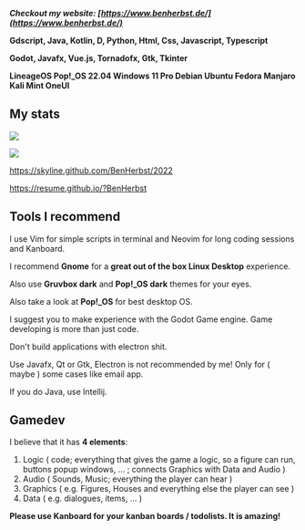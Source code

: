 ***Checkout my website: [https://www.benherbst.de/](https://www.benherbst.de/)***

**Gdscript, Java, Kotlin, D, Python, Html, Css, Javascript, Typescript**

**Godot, Javafx, Vue.js, Tornadofx, Gtk, Tkinter**

**LineageOS Pop!_OS 22.04 Windows 11 Pro Debian Ubuntu Fedora Manjaro Kali Mint OneUI**
## My stats
<p align=left>
  <img src="https://github-readme-stats.vercel.app/api?username=BenHerbst&show_icons=true&bg_color=ffffff"/>
<p/>
<p algin=left>
  <img src="https://github-readme-stats.vercel.app/api/top-langs/?username=BenHerbst&layout=compact"/>
<p/>

https://skyline.github.com/BenHerbst/2022

https://resume.github.io/?BenHerbst

## Tools I recommend

I use Vim for simple scripts in terminal and Neovim for long coding sessions and Kanboard.

I recommend **Gnome** for a **great out of the box Linux Desktop** experience.

Also use **Gruvbox dark** and **Pop!_OS dark** themes for your eyes.

Also take a look at **Pop!_OS** for best desktop OS.

I suggest you to make experience with the Godot Game engine. Game developing is more than just code.

Don't build applications with electron shit.

Use Javafx, Qt or Gtk, Electron is not recommended by me! Only for ( maybe ) some cases like email app.

If you do Java, use Intellij.


## Gamedev

I believe that it has **4 elements**:

1. Logic ( code; everything that gives the game a logic, so a figure can run, buttons popup windows, ... ; connects Graphics with Data and Audio )
2. Audio ( Sounds, Music; everything the player can hear )
3. Graphics ( e.g. Figures, Houses and everything else the player can see )
4. Data ( e.g. dialogues, items, ... )

**Please use Kanboard for your kanban boards / todolists. It is amazing!**
